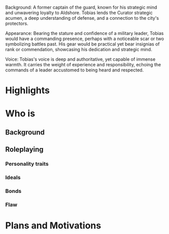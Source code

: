Background: A former captain of the guard, known for his strategic mind and unwavering loyalty to Aldshore. Tobias lends the Curator strategic acumen, a deep understanding of defense, and a connection to the city's protectors.

Appearance: Bearing the stature and confidence of a military leader, Tobias would have a commanding presence, perhaps with a noticeable scar or two symbolizing battles past. His gear would be practical yet bear insignias of rank or commendation, showcasing his dedication and strategic mind.

Voice: Tobias's voice is deep and authoritative, yet capable of immense warmth. It carries the weight of experience and responsibility, echoing the commands of a leader accustomed to being heard and respected.
# Highlights
# Who is 
## Background
## Roleplaying 
### Personality traits
### Ideals
### Bonds
### Flaw
# Plans and Motivations